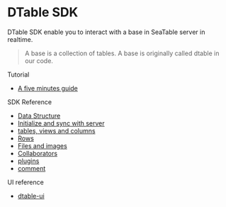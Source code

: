 # DTable SDK

DTable SDK enable you to interact with a base in SeaTable server in realtime.

> A base is a collection of tables. A base is originally called dtable in our code.

Tutorial

* [A five minutes guide](tutorial.md)

SDK Reference

* [Data Structure](data-structure.md)
* [Initialize and sync with server](initialization.md)
* [tables, views and columns](tables-views-columns.md)
* [Rows](rows.md)
* [Files and images](files-images.md)
* [Collaborators](collaborators.md)
* [plugins](plugins.md)
* [comment](comment.md)

UI reference

* [dtable-ui](dtable-ui.md)




